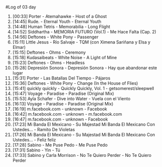 #Log of 03 day

1. [00:33] Porter - Atemahawke - Host of a Ghost
1. [14:45] Rude. - Eternal Youth - Eternal Youth
1. [14:48] Human Tetris - Memorabilia - Long Flight
1. [14:52] Siddhartha - MEMORIA FUTURO (Vol.1) - Me Hace Falta (Cap. 2)
1. [14:56] Deftones - White Pony - Passenger
1. [15:11] Little Jesus - Río Salvaje - TQM (con Ximena Sariñana y Elsa y Elmar)
1. [15:15] Deftones - Ohms - Ceremony
1. [15:18] Kudasaibeats - White Noise - A Light of Mine
1. [15:23] Deftones - Ohms - Headless
1. [15:28] Depresión Sonora - Depresión Sonora - Hay que abandonar este lugar
1. [15:31] Porter - Las Batallas Del Tiempo - Pájaros
1. [15:36] Deftones - White Pony - Change (In the House of Flies)
1. [15:41] quickly quickly - Quickly Quickly, Vol. 1 - getsomerest/sleepwell
1. [15:47] Voyage - Paradise - Paradise (Original Mix)
1. [15:53] Ayla Schafer - Dive into Water - Vuela con el Viento
1. [16:13] Voyage - Paradise - Paradise (Original Mix)
1. [16:19] m.facebook.com - unknown - Facebook
1. [16:42] m.facebook.com - unknown - m.facebook.com
1. [16:47] m.facebook.com - unknown - Facebook
1. [17:23] Mi Banda El Mexicano - Su Majestad Mi Banda El Mexicano Con Ustedes... - Ramito De Violetas
1. [17:26] Mi Banda El Mexicano - Su Majestad Mi Banda El Mexicano Con Ustedes... - Feliz feliz
1. [17:28] Sabino - Me Puse Pedo - Me Puse Pedo
1. [17:31] Sabino - Yin - Tú
1. [17:33] Sabino y Carla Morrison - No Te Quiero Perder - No Te Quiero Perder
